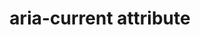 ---
{
  "title": "aria-current attribute",
  "description": "Indicates the element that represents the current item within a container or set of related elements.",
  "category": "aria",
  "keywords": [
    "aria-current attribute"
  ],
  "last_test_date": "2019-01-06",
  "test_results_url": "https://a11ysupport.io/tech/aria/aria-current_attribute",
  "test_url": "https://a11ysupport.io/tech/aria/aria-current_attribute",
  "stats": {
    "jaws": {
      "chrome": {
        "73": "y"
      },
      "ie": {
        "11": "y"
      },
      "firefox": {
        "66": "y"
      },
      "edge": {
        "44": "n"
      }
    },
    "narrator": {
      "edge": {
        "44.17763": "n"
      }
    },
    "nvda": {
      "chrome": {
        "73": "y"
      },
      "firefox": {
        "66": "y"
      },
      "ie": {
        "11": "y"
      },
      "edge": {
        "44.17763": "y"
      }
    },
    "orca": {
      "firefox": {
        "69": "n"
      }
    },
    "talkback": {
      "and_chr": {
        "75": "n"
      },
      "firefox": {
        "unknown": "u"
      }
    },
    "vo_ios": {
      "ios_saf": {
        "12.2": "y"
      }
    },
    "vo_macos": {
      "safari": {
        "12.1": "y"
      }
    }
  },
  "links": {
    "ARIA spec for aria-current": "https://www.w3.org/TR/wai-aria-1.1/#aria-current"
  }
}
---